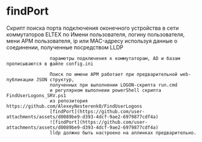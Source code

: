 # findPort
Скрипт поиска порта подключения оконечного устройства в сети коммутаторов ELTEX по Имени пользователя, логину пользователя, 
мени АРМ пользователя, ip или MAC-адресу используя данные о соединении, полученные посредством LLDP

                    параметры подключения к коммутаторам, AD и базам прописываются в файле config.ini

                    Поиск по имени АРМ работает при предварительной web-публикации JSON структур, 
                    полученных при выполнении LOGON-скрипта run.cmd
                    и регулярном выполнеии powerShell скрипта  FindUserLogons_SRV.ps1
                    из репозитория https://github.com/AlexeyNesterenk0/FindUserLogons
                    [findPort](https://github.com/user-attachments/assets/d0089be9-d393-4dcf-9ae2-6979877cdf4a)
                    ![findPort](https://github.com/user-attachments/assets/d0089be9-d393-4dcf-9ae2-6979877cdf4a)
                    lldp должно быть настроено на аплинках предварительно.

